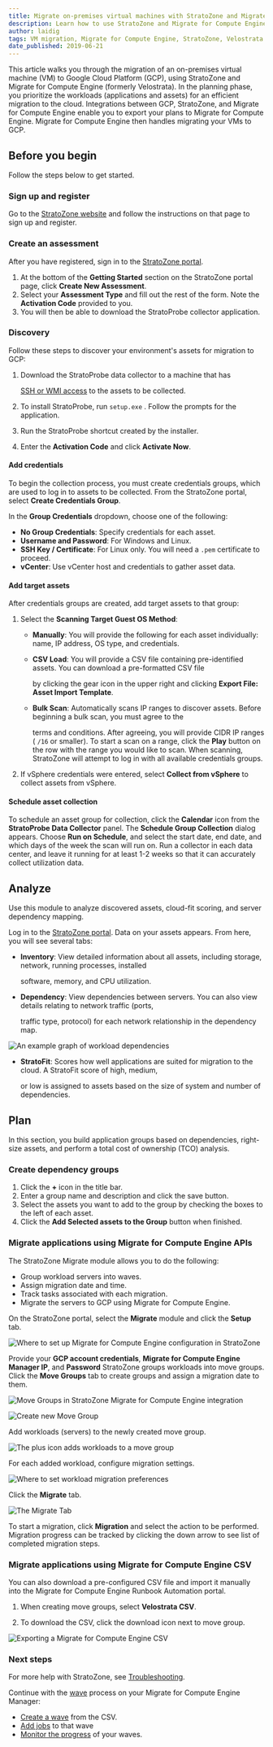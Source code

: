 ```yaml
---
title: Migrate on-premises virtual machines with StratoZone and Migrate for Compute Engine
description: Learn how to use StratoZone and Migrate for Compute Engine to migrate on-premises VMs to Google Cloud Platform.
author: laidig
tags: VM migration, Migrate for Compute Engine, StratoZone, Velostrata
date_published: 2019-06-21
---
```


This article walks you through the migration of an on-premises virtual machine (VM) to Google Cloud Platform (GCP), using
StratoZone and Migrate for Compute Engine (formerly Velostrata).
In the planning phase, you prioritize the workloads (applications and assets) for an efficient
migration to the cloud. Integrations between GCP, StratoZone, and Migrate for Compute Engine enable you to export your plans to Migrate for Compute Engine.
Migrate for Compute Engine then handles migrating your VMs to GCP.

## Before you begin

Follow the steps below to get started.

### Sign up and register

Go to the [StratoZone website](https://gogcp.stratozone.com/) and follow the instructions on that page to sign up and
register.

### Create an assessment

After you have registered, sign in to the [StratoZone portal](https://portal.stratozone.com/).

1. At the bottom of the **Getting Started** section on the StratoZone portal page, click **Create New Assessment**.
1. Select your **Assessment Type** and fill out the rest of the form. Note the **Activation Code** provided to you.
1. You will then be able to download the StratoProbe collector application.

### Discovery

Follow these steps to discover your environment's assets for migration to GCP:

1. Download the StratoProbe data collector to a machine that has

    [SSH or WMI access](https://portal.stratozone.com/Documentation/StratoProbe_Guide.html#4) to the assets to be collected.

1. To install StratoProbe, run `setup.exe` . Follow the prompts for the application.
1. Run the StratoProbe shortcut created by the installer.
1. Enter the **Activation Code** and click **Activate Now**.

#### Add credentials

To begin the collection process, you must create credentials groups, which are used to log in to assets to be collected.
From the StratoZone portal, select **Create Credentials Group**.

In the **Group Credentials** dropdown, choose one of the following:

* **No Group Credentials**: Specify credentials for each asset.
* **Username and Password**: For Windows and Linux.
* **SSH Key / Certificate**: For Linux only. You will need a `.pem` certificate to proceed.
* **vCenter**: Use vCenter host and credentials to gather asset data.

#### Add target assets

After credentials groups are created, add target assets to that group:

1. Select the **Scanning Target Guest OS Method**:
    - **Manually**: You will provide the following for each asset individually: name, IP address, OS type, and credentials.
    - **CSV Load**: You will provide a CSV file containing pre-identified assets. You can download a pre-formatted CSV file

      by clicking the gear icon in the upper right and clicking **Export File: Asset Import Template**.

    - **Bulk Scan**: Automatically scans IP ranges to discover assets. Before beginning a bulk scan, you must agree to the

      terms and conditions. After agreeing, you will provide CIDR IP ranges ( `/16` or smaller). To start a scan on a range,
      click the **Play** button on the row with the range you would like to scan. When scanning, StratoZone will attempt to
      log in with all available credentials groups.

1. If vSphere credentials were entered, select **Collect from vSphere** to collect assets from vSphere.

#### Schedule asset collection

To schedule an asset group for collection, click the **Calendar** icon from the **StratoProbe Data Collector** panel.
The **Schedule Group Collection** dialog appears. Choose **Run on Schedule**, and select the start date, end date, and which
days of the week the scan will run on. Run a collector in each data center, and leave it running 
for at least 1-2 weeks so that it can accurately collect utilization data.

## Analyze

Use this module to analyze discovered assets, cloud-fit scoring, and server dependency mapping.

Log in to the [StratoZone portal](https://portal.stratozone.com/). Data on your assets appears. From here, you will see
several tabs:

* **Inventory**: View detailed information about all assets, including storage, network, running processes, installed

  software, memory, and CPU utilization.

* **Dependency**: View dependencies between servers. You can also view details relating to network traffic (ports,

  traffic type, protocol) for each network relationship in the dependency map.
  
![An example graph of workload dependencies](https://storage.googleapis.com/gcp-community/tutorials/vm-migration-with-stratozone/seamlessmigrat--t13ecagmadj.png)

* **StratoFit**: Scores how well applications are suited for migration to the cloud. A StratoFit score of high, medium,

  or low is assigned to assets based on the size of system and number of dependencies.

## Plan

In this section, you build application groups based on dependencies, right-size assets, and perform a total cost
of ownership (TCO) analysis.

### Create dependency groups

1. Click the **+** icon in the title bar.
1. Enter a group name and description and click the save button.
1. Select the assets you want to add to the group by checking the boxes to the left of each asset.
1. Click the **Add Selected assets to the Group** button when finished.

### Migrate applications using Migrate for Compute Engine APIs

The StratoZone Migrate module allows you to do the following:

* Group workload servers into waves.
* Assign migration date and time.
* Track tasks associated with each migration.
* Migrate the servers to GCP using Migrate for Compute Engine.

On the StratoZone portal, select the **Migrate** module and click the **Setup** tab.

![Where to set up Migrate for Compute Engine configuration in StratoZone](https://storage.googleapis.com/gcp-community/tutorials/vm-migration-with-stratozone/seamlessmigrat--qg4mkjg2r3q.png)

Provide your **GCP account credentials**, **Migrate for Compute Engine Manager IP**, and **Password** StratoZone groups workloads
into move groups. Click the **Move Groups** tab to create groups and assign a migration date to them.

![Move Groups in StratoZone Migrate for Compute Engine integration](https://storage.googleapis.com/gcp-community/tutorials/vm-migration-with-stratozone/seamlessmigrat--9x3h33xbz4c.png)

![Create new Move Group](https://storage.googleapis.com/gcp-community/tutorials/vm-migration-with-stratozone/seamlessmigrat--z6t5la7bsu.png)

Add workloads (servers) to the newly created move group.

![The plus icon adds workloads to a move group](https://storage.googleapis.com/gcp-community/tutorials/vm-migration-with-stratozone/seamlessmigrat--jmi7c7n05hr.png)

For each added workload, configure migration settings.

![Where to set workload migration preferences](https://storage.googleapis.com/gcp-community/tutorials/vm-migration-with-stratozone/seamlessmigrat--e08674y0y2n.png)

Click the **Migrate** tab.

![The Migrate Tab](https://storage.googleapis.com/gcp-community/tutorials/vm-migration-with-stratozone/seamlessmigrat--fta43u2jvfs.png)

To start a migration, click **Migration** and select the action to be performed.
Migration progress can be tracked by clicking the down arrow to see list of completed migration steps.

### Migrate applications using Migrate for Compute Engine CSV

You can also download a pre-configured CSV file and import it manually into the Migrate for Compute Engine Runbook Automation portal.

1. When creating move groups, select **Velostrata CSV**.

1. To download the CSV, click the download icon next to move group.

![Exporting a Migrate for Compute Engine CSV](https://storage.googleapis.com/gcp-community/tutorials/vm-migration-with-stratozone/seamlessmigrat--fta43u2jvfs.png)

### Next steps

For more help with StratoZone, see [Troubleshooting](https://portal.stratozone.com/Documentation/StratoProbe_Troubleshooting.html).

Continue with the [wave](https://cloud.google.com/velostrata/docs/how-to/organizing-migrations/overview) process on your Migrate for Compute Engine Manager:

* [Create a wave](https://cloud.google.com/velostrata/docs/how-to/organizing-migrations/creating-new-waves) from the CSV.
* [Add jobs](https://cloud.google.com/velostrata/docs/how-to/organizing-migrations/creating-aborting-jobs) to that wave
* [Monitor the progress](https://cloud.google.com/velostrata/docs/how-to/organizing-migrations/monitoring-waves-runbooks-jobs) of your waves.
